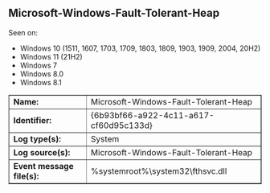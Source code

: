## Microsoft-Windows-Fault-Tolerant-Heap

Seen on:
* Windows 10 (1511, 1607, 1703, 1709, 1803, 1809, 1903, 1909, 2004, 20H2)
* Windows 11 (21H2)
* Windows 7
* Windows 8.0
* Windows 8.1

<table border="1" class="docutils">
  <tbody>
    <tr>
      <td><b>Name:</b></td>
      <td>Microsoft-Windows-Fault-Tolerant-Heap</td>
    </tr>
    <tr>
      <td><b>Identifier:</b></td>
      <td>{6b93bf66-a922-4c11-a617-cf60d95c133d}</td>
    </tr>
    <tr>
      <td><b>Log type(s):</b></td>
      <td>System</td>
    </tr>
    <tr>
      <td><b>Log source(s):</b></td>
      <td>Microsoft-Windows-Fault-Tolerant-Heap</td>
    </tr>
    <tr>
      <td><b>Event message file(s):</b></td>
      <td>%systemroot%\system32\fthsvc.dll</td>
    </tr>
  </tbody>
</table>

&nbsp;

